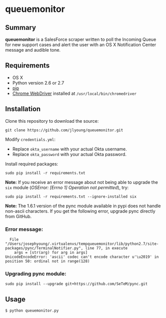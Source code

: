 # queuemonitor

## Summary
**queuemonitor** is a SalesForce scraper written to poll the Incoming Queue for new support cases and alert the user with an OS X Notification Center message and audible tone.

## Requirements
- OS X
- Python version 2.6 or 2.7
- [pip](https://pip.pypa.io/en/stable/installing/)
- [Chrome WebDriver](https://sites.google.com/a/chromium.org/chromedriver/downloads) installed at `/usr/local/bin/chromedriver`

## Installation
Clone this repository to download the source:
```
git clone https://github.com/jlyoung/queuemonitor.git
```

Modify `credentials.yml`:
- Replace `okta_username` with your actual Okta username.
- Replace `okta_password` with your actual Okta password.

Install required packages:
```
sudo pip install -r requirements.txt
```

**Note:** If you receive an error message about not being able to upgrade the `six` module (*OSError: [Errno 1] Operation not permitted*), try:
```
sudo pip install -r requirements.txt --ignore-installed six
```

**Note:** The 1.6.1 version of the pync module available in pypi does not handle non-ascii characters. If you get the following error, upgrade pync directly from GitHub.

### Error message: ###
```
  File "/Users/josephyoung/.virtualenvs/tempqueuemonitor/lib/python2.7/site-packages/pync/TerminalNotifier.py", line 77, in execute
    args = [str(arg) for arg in args]
UnicodeEncodeError: 'ascii' codec can't encode character u'\u2019' in position 50: ordinal not in range(128)
```

### Upgrading pync module: ###
```
sudo pip install --upgrade git+https://github.com/SeTeM/pync.git
```

## Usage
```
$ python queuemonitor.py
```




